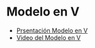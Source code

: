 # Modelo en V

- [Prsentación Modelo en V](https://github.com/orlandordzc/UADYFoodFIS/blob/Modelo-V/Modelo-V/Modelo%20en%20V.pdf)
- [Video del Modelo en V](https://github.com/orlandordzc/UADYFoodFIS/blob/Modelo-V/Modelo-V/Video%20Modelo-V.md)
